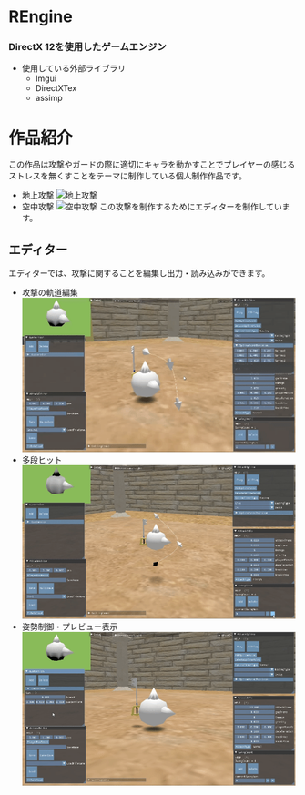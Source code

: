 # REngine
### DirectX 12を使用したゲームエンジン
* 使用している外部ライブラリ
    * Imgui
    * DirectXTex
    * assimp

# 作品紹介
この作品は攻撃やガードの際に適切にキャラを動かすことでプレイヤーの感じるストレスを無くすことをテーマに制作している個人制作作品です。  
* 地上攻撃
![地上攻撃](ReadMeTexture/groundAttack.gif)
* 空中攻撃
![空中攻撃](ReadMeTexture/airAttack.gif)
この攻撃を制作するためにエディターを制作しています。  
## エディター
エディターでは、攻撃に関することを編集し出力・読み込みができます。
* 攻撃の軌道編集  
![攻撃の軌道編集](ReadMeTexture/spline_after.gif)
* 多段ヒット  
![多段ヒット](ReadMeTexture/swing.gif)
* 姿勢制御・プレビュー表示  
![姿勢制御・プレビュー表示](ReadMeTexture/preview.gif)